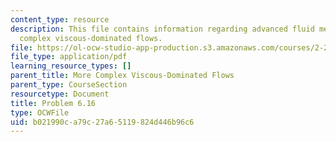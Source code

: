 ```yaml
---
content_type: resource
description: This file contains information regarding advanced fluid mechanics, more
  complex viscous-dominated flows.
file: https://ol-ocw-studio-app-production.s3.amazonaws.com/courses/2-25-advanced-fluid-mechanics-fall-2013/b021990ca79c27a65119824d446b96c6_MIT2_25F13_Problem6.16.pdf
file_type: application/pdf
learning_resource_types: []
parent_title: More Complex Viscous-Dominated Flows
parent_type: CourseSection
resourcetype: Document
title: Problem 6.16
type: OCWFile
uid: b021990c-a79c-27a6-5119-824d446b96c6
---
```

